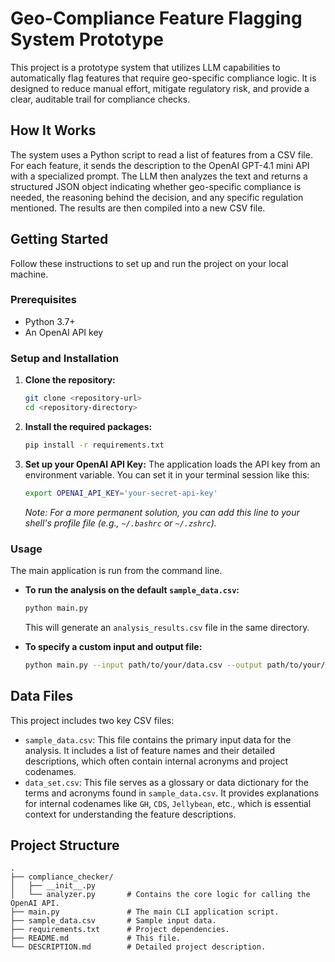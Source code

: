 # Geo-Compliance Feature Flagging System Prototype

This project is a prototype system that utilizes LLM capabilities to automatically flag features that require geo-specific compliance logic. It is designed to reduce manual effort, mitigate regulatory risk, and provide a clear, auditable trail for compliance checks.

## How It Works

The system uses a Python script to read a list of features from a CSV file. For each feature, it sends the description to the OpenAI GPT-4.1 mini API with a specialized prompt. The LLM then analyzes the text and returns a structured JSON object indicating whether geo-specific compliance is needed, the reasoning behind the decision, and any specific regulation mentioned. The results are then compiled into a new CSV file.

## Getting Started

Follow these instructions to set up and run the project on your local machine.

### Prerequisites

- Python 3.7+
- An OpenAI API key

### Setup and Installation

1.  **Clone the repository:**
    ```bash
    git clone <repository-url>
    cd <repository-directory>
    ```

2.  **Install the required packages:**
    ```bash
    pip install -r requirements.txt
    ```

3.  **Set up your OpenAI API Key:**
    The application loads the API key from an environment variable. You can set it in your terminal session like this:
    ```bash
    export OPENAI_API_KEY='your-secret-api-key'
    ```
    *Note: For a more permanent solution, you can add this line to your shell's profile file (e.g., `~/.bashrc` or `~/.zshrc`).*

### Usage

The main application is run from the command line.

-   **To run the analysis on the default `sample_data.csv`:**
    ```bash
    python main.py
    ```
    This will generate an `analysis_results.csv` file in the same directory.

-   **To specify a custom input and output file:**
    ```bash
    python main.py --input path/to/your/data.csv --output path/to/your/results.csv
    ```

## Data Files

This project includes two key CSV files:

-   `sample_data.csv`: This file contains the primary input data for the analysis. It includes a list of feature names and their detailed descriptions, which often contain internal acronyms and project codenames.
-   `data_set.csv`: This file serves as a glossary or data dictionary for the terms and acronyms found in `sample_data.csv`. It provides explanations for internal codenames like `GH`, `CDS`, `Jellybean`, etc., which is essential context for understanding the feature descriptions.

## Project Structure

```
.
├── compliance_checker/
│   ├── __init__.py
│   └── analyzer.py       # Contains the core logic for calling the OpenAI API.
├── main.py               # The main CLI application script.
├── sample_data.csv       # Sample input data.
├── requirements.txt      # Project dependencies.
├── README.md             # This file.
└── DESCRIPTION.md        # Detailed project description.
